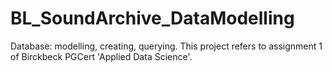 # BL_SoundArchive_DataModelling
Database: modelling, creating, querying. This project refers to assignment 1 of Birckbeck PGCert 'Applied Data Science'. 
